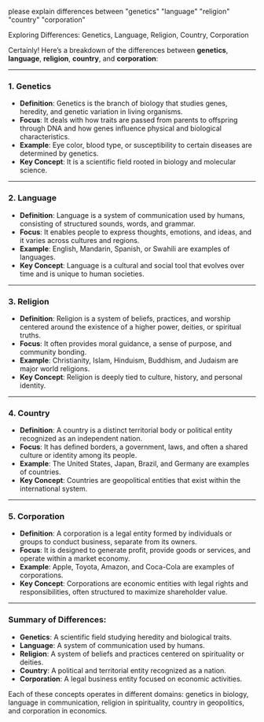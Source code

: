 please explain differences between "genetics" "language" "religion" "country" "corporation"

Exploring Differences: Genetics, Language, Religion, Country, Corporation

Certainly! Here’s a breakdown of the differences between **genetics**, **language**, **religion**, **country**, and **corporation**:

---

### 1. **Genetics**
   - **Definition**: Genetics is the branch of biology that studies genes, heredity, and genetic variation in living organisms.
   - **Focus**: It deals with how traits are passed from parents to offspring through DNA and how genes influence physical and biological characteristics.
   - **Example**: Eye color, blood type, or susceptibility to certain diseases are determined by genetics.
   - **Key Concept**: It is a scientific field rooted in biology and molecular science.

---

### 2. **Language**
   - **Definition**: Language is a system of communication used by humans, consisting of structured sounds, words, and grammar.
   - **Focus**: It enables people to express thoughts, emotions, and ideas, and it varies across cultures and regions.
   - **Example**: English, Mandarin, Spanish, or Swahili are examples of languages.
   - **Key Concept**: Language is a cultural and social tool that evolves over time and is unique to human societies.

---

### 3. **Religion**
   - **Definition**: Religion is a system of beliefs, practices, and worship centered around the existence of a higher power, deities, or spiritual truths.
   - **Focus**: It often provides moral guidance, a sense of purpose, and community bonding.
   - **Example**: Christianity, Islam, Hinduism, Buddhism, and Judaism are major world religions.
   - **Key Concept**: Religion is deeply tied to culture, history, and personal identity.

---

### 4. **Country**
   - **Definition**: A country is a distinct territorial body or political entity recognized as an independent nation.
   - **Focus**: It has defined borders, a government, laws, and often a shared culture or identity among its people.
   - **Example**: The United States, Japan, Brazil, and Germany are examples of countries.
   - **Key Concept**: Countries are geopolitical entities that exist within the international system.

---

### 5. **Corporation**
   - **Definition**: A corporation is a legal entity formed by individuals or groups to conduct business, separate from its owners.
   - **Focus**: It is designed to generate profit, provide goods or services, and operate within a market economy.
   - **Example**: Apple, Toyota, Amazon, and Coca-Cola are examples of corporations.
   - **Key Concept**: Corporations are economic entities with legal rights and responsibilities, often structured to maximize shareholder value.

---

### Summary of Differences:
- **Genetics**: A scientific field studying heredity and biological traits.
- **Language**: A system of communication used by humans.
- **Religion**: A system of beliefs and practices centered on spirituality or deities.
- **Country**: A political and territorial entity recognized as a nation.
- **Corporation**: A legal business entity focused on economic activities.

Each of these concepts operates in different domains: genetics in biology, language in communication, religion in spirituality, country in geopolitics, and corporation in economics.
